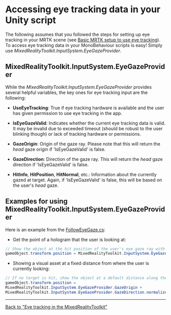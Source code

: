 # Accessing eye tracking data in your Unity script

The following assumes that you followed the steps for setting up eye tracking in your MRTK scene (see [Basic MRTK setup to use eye tracking](EyeTracking_BasicSetup.md)).
To access eye tracking data in your MonoBehaviour scripts is easy! Simply use *MixedRealityToolkit.InputSystem.EyeGazeProvider*.

## MixedRealityToolkit.InputSystem.EyeGazeProvider
While the *MixedRealityToolkit.InputSystem.EyeGazeProvider* provides several helpful variables, the key ones for eye tracking input are the following:

- **UseEyeTracking**: 
True if eye tracking hardware is available and the user has given permission to use eye tracking in the app. 

- **IsEyeGazeValid**: 
Indicates whether the current eye tracking data is valid. 
It may be invalid due to exceeded timeout (should be robust to the user blinking though) or lack of tracking hardware or permissions.

- **GazeOrigin**: 
Origin of the gaze ray. 
Please note that this will return the *head* gaze origin if 'IsEyeGazeValid' is false.

- **GazeDirection**:
Direction of the gaze ray. 
This will return the *head* gaze direction if 'IsEyeGazeValid' is false.

- **HitInfo**, **HitPosition**, **HitNormal**, etc.:
Information about the currently gazed at target. 
Again, if 'IsEyeGazeValid' is false, this will be based on the user's *head* gaze.


## Examples for using MixedRealityToolkit.InputSystem.EyeGazeProvider
Here is an example from the 
[FollowEyeGaze.cs](xref:Microsoft.MixedReality.Toolkit.Examples.Demos.EyeTracking.FollowEyeGaze):

- Get the point of a hologram that the user is looking at:
```csharp
// Show the object at the hit position of the user's eye gaze ray with the target.
gameObject.transform.position = MixedRealityToolkit.InputSystem.EyeGazeProvider.HitPosition; 
```



- Showing a visual asset at a fixed distance from where the user is currently looking:
```csharp
// If no target is hit, show the object at a default distance along the gaze ray.
gameObject.transform.position = 
MixedRealityToolkit.InputSystem.EyeGazeProvider.GazeOrigin + 
MixedRealityToolkit.InputSystem.EyeGazeProvider.GazeDirection.normalized * defaultDistanceInMeters;
```


---
[Back to "Eye tracking in the MixedRealityToolkit"](EyeTracking_Main.md)
